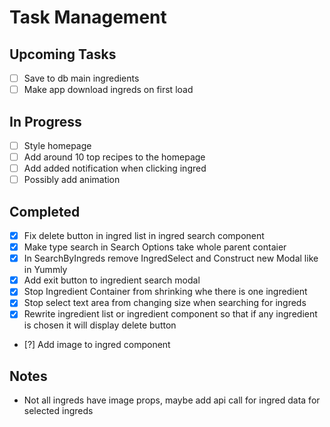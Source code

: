 # Task Management

## Upcoming Tasks

- [ ] Save to db main ingredients
- [ ] Make app download ingreds on first load

## In Progress

- [ ] Style homepage
- [ ] Add around 10 top recipes to the homepage
- [ ] Add added notification when clicking ingred
- [ ] Possibly add animation

## Completed

- [x] Fix delete button in ingred list in ingred search component
- [x] Make type search in Search Options take whole parent contaier
- [x] In SearchByIngreds remove IngredSelect and Construct new Modal like in Yummly
- [x] Add exit button to ingredient search modal
- [x] Stop Ingredient Container from shrinking whe there is one ingredient
- [x] Stop select text area from changing size when searching for ingreds
- [x] Rewrite ingredient list or ingredient component so that if any ingredient is chosen it will display delete button
- [?] Add image to ingred component

## Notes

- Not all ingreds have image props, maybe add api call for ingred data for selected ingreds
